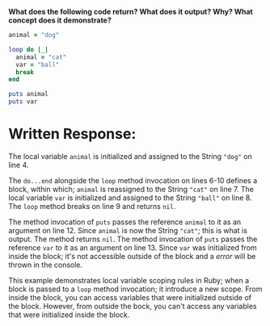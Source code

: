**What does the following code return? What does it output? Why? What concept does it demonstrate?**

```ruby
animal = "dog"

loop do |_|
  animal = "cat"
  var = "ball"
  break
end

puts animal
puts var
```
# Written Response:

The local variable `animal` is initialized and assigned to the String `"dog"` on line 4.

The `do...end` alongside the `loop` method invocation on lines 6-10 defines a block, within which; `animal` is reassigned to the String `"cat"` on line 7. The local variable `var` is initialized and assigned to the String `"ball"` on line 8. The `loop` method breaks on line 9 and returns `nil`.

The method invocation of `puts` passes the reference `animal` to it as an argument on line 12. Since `animal` is now the String `"cat"`; this is what is output. The method returns `nil`.
The method invocation of `puts` passes the reference `var` to it as an argument on line 13. Since `var` was initialized from inside the block; it's not accessible outside of the block and a *error* will be thrown in the console.

This example demonstrates local variable scoping rules in Ruby; when a block is passed to a `loop` method invocation; it introduce a new scope. From inside the block, you can access variables that were initialized outside of the block. However, from outside the bock, you can't access any variables that were initialized inside the block.





